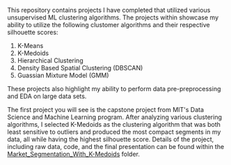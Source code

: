 This repository contains projects I have completed that utilized various unsupervised ML clustering algorithms. The projects within showcase my ability to utilize the following clustomer algorithms and their respective silhouette scores:

1. K-Means
2. K-Medoids
3. Hierarchical Clustering
4. Density Based Spatial Clustering (DBSCAN)
5. Guassian Mixture Model (GMM)

These projects also highlight my ability to perform data pre-preprocessing and EDA on large data sets. 

The first project you will see is the capstone project from MIT's Data Science and Machine Learning program. After analyzing various clustering algorithms, I selected K-Medoids as the clustering algorithm that was both least sensitive to outliers and produced the most compact segments in my data, all while having the highest silhouette score. Details of the project, including raw data, code, and the final presentation can be found within the [Market_Segmentation_With_K-Medoids](https://github.com/Garlid/Unsupervised-Machine-Learning/tree/main/Market_Segmentation_With_K-Medoids) folder. 


<!---
Garlid/Garlid is a ✨ special ✨ repository because its `README.md` (this file) appears on your GitHub profile.
You can click the Preview link to take a look at your changes.
--->

